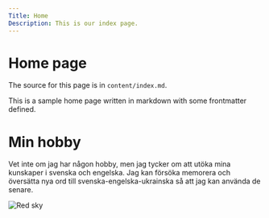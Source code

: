```yaml
---
Title: Home
Description: This is our index page.
---
```


Home page
==========================

The source for this page is in `content/index.md`.

This is a sample home page written in markdown with some frontmatter defined.

Min hobby
====================

Vet inte om jag har någon hobby, men jag tycker om att utöka mina kunskaper i svenska och engelska. Jag kan försöka memorera och översätta nya ord till svenska-engelska-ukrainska så att jag kan använda de senare.

![Red sky](%assets_url%/img/sky_small_640x426.jpg "This is img title.")